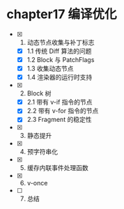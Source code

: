 # chapter17 编译优化

- [x] 1. 动态节点收集与补丁标志
  - [x] 1.1 传统 Diff 算法的问题 
  - [x] 1.2 Block 与 PatchFlags 
  - [x] 1.3 收集动态节点
  - [x] 1.4 渲染器的运行时支持
- [x] 2. Block 树
  - [x] 2.1 带有 v-if 指令的节点
  - [x] 2.2 带有 v-for 指令的节点
  - [x] 2.3 Fragment 的稳定性
- [x] 3. 静态提升
- [x] 4. 预字符串化
- [x] 5. 缓存内联事件处理函数
- [x] 6. v-once
- [ ] 7. 总结